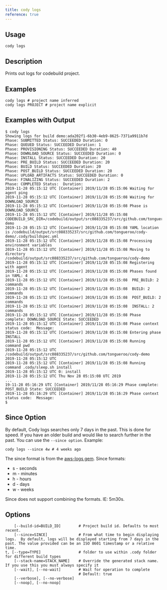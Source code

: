 ```yaml
---
title: cody logs
reference: true
---
```


## Usage

    cody logs

## Description

Prints out logs for codebuild project.

## Examples

    cody logs # project name inferred
    cody logs PROJECT # project name explicit

## Examples with Output

    $ cody logs
    Showing logs for build demo:ada202f1-6b30-4eb9-8625-7371a9911b7d
    Phase: SUBMITTED Status: SUCCEEDED Duration: 0
    Phase: QUEUED Status: SUCCEEDED Duration: 1
    Phase: PROVISIONING Status: SUCCEEDED Duration: 40
    Phase: DOWNLOAD_SOURCE Status: SUCCEEDED Duration: 0
    Phase: INSTALL Status: SUCCEEDED Duration: 20
    Phase: PRE_BUILD Status: SUCCEEDED Duration: 20
    Phase: BUILD Status: SUCCEEDED Duration: 20
    Phase: POST_BUILD Status: SUCCEEDED Duration: 20
    Phase: UPLOAD_ARTIFACTS Status: SUCCEEDED Duration: 0
    Phase: FINALIZING Status: SUCCEEDED Duration: 2
    Phase: COMPLETED Status:  Duration:
    2019-11-28 05:15:12 UTC [Container] 2019/11/28 05:15:06 Waiting for agent ping
    2019-11-28 05:15:12 UTC [Container] 2019/11/28 05:15:08 Waiting for DOWNLOAD_SOURCE
    2019-11-28 05:15:12 UTC [Container] 2019/11/28 05:15:08 Phase is DOWNLOAD_SOURCE
    2019-11-28 05:15:12 UTC [Container] 2019/11/28 05:15:08 CODEBUILD_SRC_DIR=/codebuild/output/src088335237/src/github.com/tongueroo/cody-demo
    2019-11-28 05:15:12 UTC [Container] 2019/11/28 05:15:08 YAML location is /codebuild/output/src088335237/src/github.com/tongueroo/cody-demo/.cody/buildspec.yml
    2019-11-28 05:15:12 UTC [Container] 2019/11/28 05:15:08 Processing environment variables
    2019-11-28 05:15:12 UTC [Container] 2019/11/28 05:15:08 Moving to directory /codebuild/output/src088335237/src/github.com/tongueroo/cody-demo
    2019-11-28 05:15:12 UTC [Container] 2019/11/28 05:15:08 Registering with agent
    2019-11-28 05:15:12 UTC [Container] 2019/11/28 05:15:08 Phases found in YAML: 4
    2019-11-28 05:15:12 UTC [Container] 2019/11/28 05:15:08  PRE_BUILD: 2 commands
    2019-11-28 05:15:12 UTC [Container] 2019/11/28 05:15:08  BUILD: 2 commands
    2019-11-28 05:15:12 UTC [Container] 2019/11/28 05:15:08  POST_BUILD: 2 commands
    2019-11-28 05:15:12 UTC [Container] 2019/11/28 05:15:08  INSTALL: 2 commands
    2019-11-28 05:15:12 UTC [Container] 2019/11/28 05:15:08 Phase complete: DOWNLOAD_SOURCE State: SUCCEEDED
    2019-11-28 05:15:12 UTC [Container] 2019/11/28 05:15:08 Phase context status code:  Message:
    2019-11-28 05:15:12 UTC [Container] 2019/11/28 05:15:08 Entering phase INSTALL
    2019-11-28 05:15:12 UTC [Container] 2019/11/28 05:15:08 Running command pwd
    2019-11-28 05:15:12 UTC /codebuild/output/src088335237/src/github.com/tongueroo/cody-demo
    2019-11-28 05:15:12 UTC
    2019-11-28 05:15:12 UTC [Container] 2019/11/28 05:15:08 Running command .cody/sleep.sh install
    2019-11-28 05:15:12 UTC 0: install
    2019-11-28 05:15:12 UTC Thu Nov 28 05:15:08 UTC 2019
    ...
    19-11-28 05:16:29 UTC [Container] 2019/11/28 05:16:29 Phase complete: POST_BUILD State: SUCCEEDED
    2019-11-28 05:16:29 UTC [Container] 2019/11/28 05:16:29 Phase context status code:  Message:
    $

## Since Option

By default, Cody logs searches only 7 days in the past. This is done for speed. If you have an older build and would like to search further in the past.  You can use the `--since option`.  Example:

    cody logs --since 4w # 4 weeks ago

The since format is from the [aws-logs gem](https://github.com/tongueroo/aws-logs). Since formats:

* s - seconds
* m - minutes
* h - hours
* d - days
* w - weeks

Since does not support combining the formats. IE: 5m30s.


## Options

```
    [--build-id=BUILD_ID]        # Project build id. Defaults to most recent.
    [--since=SINCE]              # From what time to begin displaying logs.  By default, logs will be displayed starting from 7 days in the past. The value provided can be an ISO 8601 timestamp or a relative time.
t, [--type=TYPE]                 # folder to use within .cody folder for different build types
    [--stack-name=STACK_NAME]    # Override the generated stack name. If you use this you must always specify it
    [--wait], [--no-wait]        # Wait for operation to complete
                                 # Default: true
    [--verbose], [--no-verbose]  
    [--noop], [--no-noop]        
```

